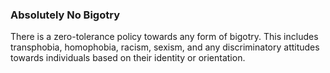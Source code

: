 
### Absolutely No Bigotry

There is a zero-tolerance policy towards any form of bigotry. This includes transphobia, homophobia, racism, sexism, and any discriminatory attitudes towards individuals based on their identity or orientation.